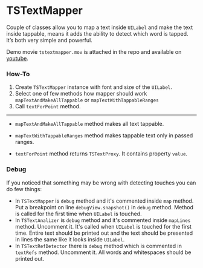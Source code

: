 TSTextMapper
===

Couple of classes allow you to map a text inside `UILabel` and make the text inside tappable, means it adds the ability to detect which word is tapped. It’s both very simple and powerful.

Demo movie `tstextmapper.mov` is attached in the repo and available on [youtube](http://youtu.be/2FRJvEACS6w).

### How-To

1. Create `TSTextMapper` instance with font and size of the `UILabel`.
2. Select one of few methods how mapper should work `mapTextAndMakeAllTappable` or `mapTextWithTappableRanges`
3. Call `textForPoint` method.


---
- `mapTextAndMakeAllTappable` method makes all text tappable.

- `mapTextWithTappableRanges` method makes tappable text only in passed ranges.

- `textForPoint` method returns `TSTextProxy`. It contains property `value`.

### Debug

If you noticed that something may be wrong with detecting touches you can do few things:

- In `TSTextMapper` is `debug` method and it's commented inside `map` method. Put a breakpoint on line `debugView.snapshot()` in `debug` method. Method is called for the first time when `UILabel` is touched.
- In `TSTextAnalizer` is `debug` method and it's commented inside `mapLines` method. Uncomment it. It's called when `UILabel` is touched for the first time. Entire text should be printed out and the text should be presented in lines the same like it looks inside `UILabel`.
- In `TSTextRefDetector` there is `debug` method which is commented in `textRefs` method. Uncomment it. All words and whitespaces should be printed out.